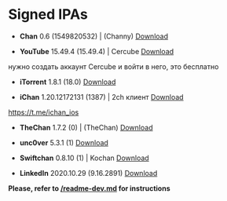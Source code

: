 # Signed IPAs

- **Chan** 0.6 (1549820532) | (Channy) <a href="itms-services://?action=download-manifest&amp;url=https://raw.githubusercontent.com/Kylmakalle/ipa/master/apps/channy/Info.plist">Download</a>

- **YouTube** 15.49.4 (15.49.4) | Cercube <a href="itms-services://?action=download-manifest&amp;url=https://raw.githubusercontent.com/Kylmakalle/ipa/master/apps/cercube/Info.plist">Download</a>

нужно создать аккаунт Cercube и войти в него, это бесплатно

- **iTorrent** 1.8.1 (18.0) <a href="itms-services://?action=download-manifest&amp;url=https://raw.githubusercontent.com/Kylmakalle/ipa/master/apps/itorrent/Info.plist">Download</a>

- **iChan** 1.20.12172131 (1387) | 2ch клиент <a href="itms-services://?action=download-manifest&amp;url=https://raw.githubusercontent.com/Kylmakalle/ipa/master/apps/ichan/Info.plist">Download</a>

https://t.me/ichan_ios

- **TheChan** 1.7.2 (0) | (TheChan) <a href="itms-services://?action=download-manifest&amp;url=https://raw.githubusercontent.com/Kylmakalle/ipa/master/apps/thechan/Info.plist">Download</a>

- **unc0ver** 5.3.1 (1) <a href="itms-services://?action=download-manifest&amp;url=https://raw.githubusercontent.com/Kylmakalle/ipa/master/apps/uncover/Info.plist">Download</a>

- **Swiftchan** 0.8.10 (1) | Kochan <a href="itms-services://?action=download-manifest&amp;url=https://raw.githubusercontent.com/Kylmakalle/ipa/master/apps/kochan/Info.plist">Download</a>

- **LinkedIn** 2020.10.29 (9.16.2891) <a href="itms-services://?action=download-manifest&amp;url=https://raw.githubusercontent.com/Kylmakalle/ipa/master/apps/linkedin/Info.plist">Download</a>

__Please, refer to [/readme-dev.md](/readme-dev.md) for instructions__